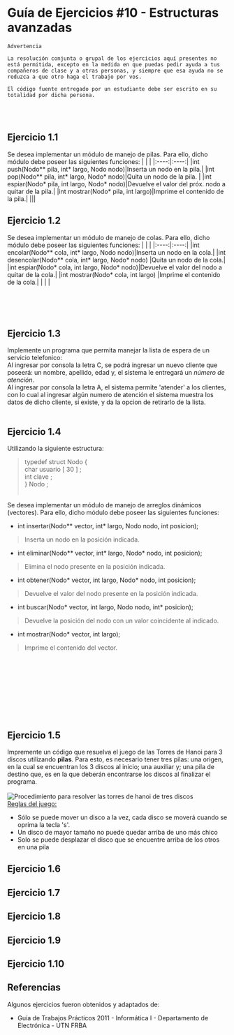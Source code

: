 # Guía de Ejercicios #10 - Estructuras avanzadas

```
Advertencia

La resolución conjunta o grupal de los ejercicios aquí presentes no está permitida, excepto en la medida en que puedas pedir ayuda a tus compañeros de clase y a otras personas, y siempre que esa ayuda no se reduzca a que otro haga el trabajo por vos.

El código fuente entregado por un estudiante debe ser escrito en su totalidad por dicha persona.
```
<br><br>

## Ejercicio 1.1
Se desea implementar un módulo de manejo de pilas. Para ello, dicho módulo debe poseer las siguientes funciones:
|   |    |
|:----:|:----:|
|int push(Nodo** pila, int* largo, Nodo nodo)|Inserta un nodo en la pila.|
|int pop(Nodo** pila, int* largo, Nodo* nodo)|Quita un nodo de la pila. |
|int espiar(Nodo* pila, int largo, Nodo* nodo)|Devuelve el valor del próx. nodo a quitar de la pila.|
|int mostrar(Nodo* pila, int largo)|Imprime el contenido de la pila.|
||| 

## Ejercicio 1.2
Se desea implementar un módulo de manejo de colas. Para ello, dicho módulo debe poseer las siguientes funciones:
| | |
|:----:|:----:|
|int encolar(Nodo** cola, int* largo, Nodo nodo)|Inserta un nodo en la cola.|
|int desencolar(Nodo** cola, int* largo, Nodo* nodo) |Quita un nodo de la cola.|
|int espiar(Nodo* cola, int largo, Nodo* nodo)|Devuelve el valor del nodo a quitar de la cola.|
|int mostrar(Nodo* cola, int largo) |Imprime el contenido de la cola.|
| | |
<br><br><br><br><br>

## Ejercicio 1.3
Implemente un programa que permita manejar la lista de espera de un servicio telefonico:<br> 
Al ingresar por consola la letra C, se podrá ingresar un nuevo cliente que poseerá: un nombre, apellido, edad y, el sistema le entregará un <i>número de atención</i>.<br>
Al ingresar por consola la letra A, el sistema permite 'atender' a los clientes, con lo cual al ingresar algún numero de atención el sistema muestra los datos de dicho cliente, si existe, y da la opcion de retirarlo de la lista.
<br><br>

## Ejercicio 1.4
Utilizando la siguiente estructura:<br>
>typedef struct Nodo {<br>
> char usuario [ 30 ] ;<br>
> int clave ;<br>
} Nodo ;<br><br>

Se desea implementar un módulo de manejo de arreglos dinámicos (vectores). Para ello, dicho módulo debe poseer las siguientes funciones:<br>
- int insertar(Nodo** vector, int* largo, Nodo nodo, int posicion); <br>
>Inserta un nodo en la posición indicada.<br>
- int eliminar(Nodo** vector, int* largo, Nodo* nodo, int posicion); <br> 
>Elimina el nodo presente en la posición indicada.<br>
- int obtener(Nodo* vector, int largo, Nodo* nodo, int posicion); <br> 
>Devuelve el valor del nodo presente en la posición indicada.<br>
- int buscar(Nodo* vector, int largo, Nodo nodo, int* posicion);<br>
>Devuelve la posición del nodo con un valor coincidente al indicado.<br>
- int mostrar(Nodo* vector, int largo);<br>
>Imprime el contenido del vector.   


<br><br><br><br><br><br><br><br>

## Ejercicio 1.5
Impremente un código que resuelva el juego de las Torres de Hanoi para 3 discos utilizando <b>pilas</b>.
Para esto, es necesario tener tres pilas: una origen, en la cual se encuentran los 3 discos al inicio; una auxiliar y; una pila de destino que, es en la que deberán encontrarse los discos al finalizar el programa.<br><br>
![Procedimiento para resolver las torres de hanoi de tres discos](/home/milagros/Documents/info1/imagenes/Hanoi.jpg)
<br>
<u>Reglas del juego:</u><br>
- Sólo se puede mover un disco a la vez, cada disco se moverá cuando se oprima la tecla 's'.
- Un disco de mayor tamaño no puede quedar arriba de uno más chico
- Solo se puede desplazar el disco que se encuentre arriba de los otros en una pila


## Ejercicio 1.6

## Ejercicio 1.7


## Ejercicio 1.8


## Ejercicio 1.9

## Ejercicio 1.10



## Referencias 
Algunos ejercicios fueron obtenidos y adaptados de:
- Guía de Trabajos Prácticos 2011 - Informática I - Departamento de Electrónica - UTN FRBA


